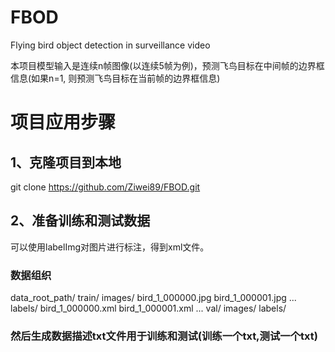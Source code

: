 # FBOD
Flying bird object detection in surveillance video

本项目模型输入是连续n帧图像(以连续5帧为例)，预测飞鸟目标在中间帧的边界框信息(如果n=1, 则预测飞鸟目标在当前帧的边界框信息)

# 项目应用步骤

## 1、克隆项目到本地

git clone https://github.com/Ziwei89/FBOD.git

## 2、准备训练和测试数据

可以使用labelImg对图片进行标注，得到xml文件。

### 数据组织

data_root_path/
               train/
                     images/
                           bird_1_000000.jpg
                           bird_1_000001.jpg
                           ...
                     labels/
                           bird_1_000000.xml
                           bird_1_000001.xml
                           ...
               val/
                   images/
                   labels/

### 然后生成数据描述txt文件用于训练和测试(训练一个txt,测试一个txt)
